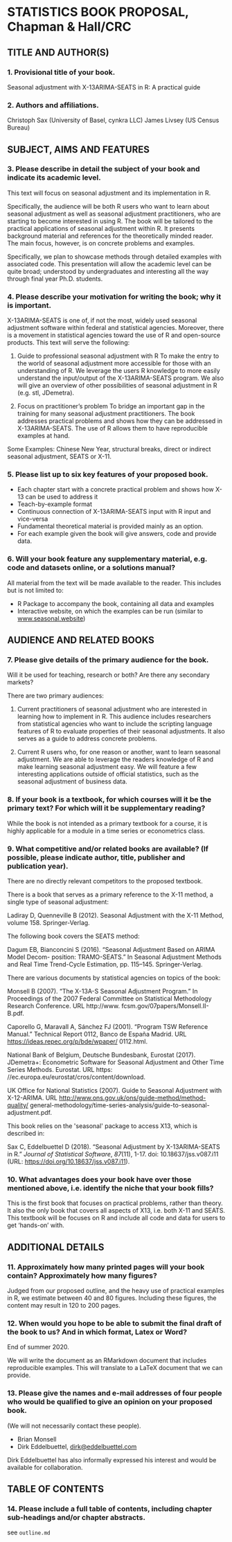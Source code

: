 STATISTICS BOOK PROPOSAL, Chapman & Hall/CRC
============================================

## TITLE AND AUTHOR(S)

### 1. Provisional title of your book.

Seasonal adjustment with X-13ARIMA-SEATS in R: A practical guide


### 2. Authors and affiliations.

Christoph Sax (University of Basel, cynkra LLC)
James Livsey (US Census Bureau)


## SUBJECT, AIMS AND FEATURES

### 3. Please describe in detail the subject of your book and indicate its academic level.

This text will focus on seasonal adjustment and its implementation in R.

Specifically, the audience will be both R users who want to learn about seasonal adjustment as well as seasonal adjustment practitioners, who are starting to become interested in using R.
The book will be tailored to the practical applications of seasonal adjustment within R. It presents background material and references for the theoretically minded reader.
The main focus, however, is on concrete problems and examples.

Specifically, we plan to showcase methods through detailed examples with associated code.
This presentation will allow the academic level can be quite broad; understood by undergraduates and interesting all the way through final year Ph.D. students.

### 4. Please describe your motivation for writing the book; why it is important.

X-13ARIMA-SEATS is one of, if not the most, widely used seasonal adjustment software within federal and statistical agencies.
Moreover, there is a movement in statistical agencies toward the use of R and open-source products.
This text will serve the following:

1. Guide to professional seasonal adjustment with R
To make the entry to the world of seasonal adjustment more accessible for those with an understanding of R.
We leverage the users R knowledge to more easily understand the input/output of the X-13ARIMA-SEATS program.
We also will give an overview of other possibilities of seasonal adjustment in R (e.g.
stl, JDemetra).

2. Focus on practitioner’s problem
To bridge an important gap in the training for many seasonal adjustment practitioners.
The book addresses practical problems and shows how they can be addressed in X-13ARIMA-SEATS.
The use of R allows them to have reproducible examples at hand.

Some Examples: Chinese New Year, structural breaks, direct or indirect seasonal adjustment, SEATS or X-11.


### 5. Please list up to six key features of your proposed book.
- Each chapter start with a concrete practical problem and shows how X-13 can be used to address it
- Teach-by-example format
- Continuous connection of X-13ARIMA-SEATS input with R input and vice-versa
- Fundamental theoretical material is provided mainly as an option.
- For each example given the book will give answers, code and provide data.


### 6. Will your book feature any supplementary material, e.g. code and datasets online, or a solutions manual?

All material from the text will be made available to the reader.
This includes but is not limited to:

- R Package to accompany the book, containing all data and examples
- Interactive website, on which the examples can be run (similar to www.seasonal.website)


## AUDIENCE AND RELATED BOOKS

### 7. Please give details of the primary audience for the book.
Will it be used for teaching, research or both? Are there any secondary markets?

There are two primary audiences:

1. Current practitioners of seasonal adjustment who are interested in learning how to implement in R.
This audience includes researchers from statistical agencies who want to include the scripting language features of R to evaluate properties of their seasonal adjustments.
It also serves as a guide to address concrete problems.

2. Current R users who, for one reason or another, want to learn seasonal adjustment.
We are able to leverage the readers knowledge of R and make learning seasonal adjustment easy. We will feature a few interesting applications outside of official statistics, such as the seasonal adjustment of business data.


### 8. If your book is a textbook, for which courses will it be the primary text? For which will it be supplementary reading?

While the book is not intended as a primary textbook for a course, it is highly applicable for a module in a time series or econometrics class.

### 9. What competitive and/or related books are available? (If possible, please indicate author, title, publisher and publication year).

There are no directly relevant competitors to the proposed textbook.

There is a book that serves as a primary reference to the X-11 method, a single type of seasonal adjustment:

Ladiray D, Quenneville B (2012). Seasonal Adjustment with the X-11 Method, volume 158. Springer-Verlag.

The following book covers the SEATS method:

Dagum EB, Bianconcini S (2016). “Seasonal Adjustment Based on ARIMA Model Decom- position: TRAMO-SEATS.” In Seasonal Adjustment Methods and Real Time Trend-Cycle Estimation, pp. 115–145. Springer-Verlag.


There are various documents by statistical agencies on topics of the book:

Monsell B (2007). “The X-13A-S Seasonal Adjustment Program.” In Proceedings of the 2007 Federal Committee on Statistical Methodology Research Conference. URL http://www. fcsm.gov/07papers/Monsell.II-B.pdf.

Caporello G, Maravall A, Sánchez FJ (2001). “Program TSW Reference Manual.” Technical Report 0112, Banco de España Madrid. URL https://ideas.repec.org/p/bde/wpaper/ 0112.html.

National Bank of Belgium, Deutsche Bundesbank, Eurostat (2017). JDemetra+: Econometric Software for Seasonal Adjustment and Other Time Series Methods. Eurostat. URL https: //ec.europa.eu/eurostat/cros/content/download.

UK Office for National Statistics (2007). Guide to Seasonal Adjustment with X-12-ARIMA. URL http://www.ons.gov.uk/ons/guide-method/method-quality/ general-methodology/time-series-analysis/guide-to-seasonal-adjustment.pdf.


This book relies on the 'seasonal' package to access X13, which is described in:

Sax C, Eddelbuettel D (2018). “Seasonal Adjustment by X-13ARIMA-SEATS
in R.” _Journal of Statistical Software_, *87*(11), 1-17. doi:
10.18637/jss.v087.i11 (URL: https://doi.org/10.18637/jss.v087.i11).



### 10. What advantages does your book have over those mentioned above, i.e. identify the niche that your book fills?

This is the first book that focuses on practical problems, rather than theory. It also the only book that covers all aspects of X13, i.e. both X-11 and SEATS. This textbook will be focuses on R and include all code and data for users to get ‘hands-on’ with.


## ADDITIONAL DETAILS

### 11. Approximately how many printed pages will your book contain? Approximately how many figures?

Judged from our proposed outline, and the heavy use of practical examples in R, we estimate between 40 and 80 figures. Including these figures, the content may result in 120 to 200 pages.


### 12. When would you hope to be able to submit the final draft of the book to us? And in which format, Latex or Word?

End of summer 2020.

We will write the document as an RMarkdown document that includes reproducible examples.
This will translate to a LaTeX document that we can provide.

### 13. Please give the names and e-mail addresses of four people who would be qualified to give an opinion on your proposed book.
(We will not necessarily contact these people).

- Brian Monsell
- Dirk Eddelbuettel, dirk@eddelbuettel.com

Dirk Eddelbuettel has also informally expressed his interest and would be available for collaboration.

## TABLE OF CONTENTS

### 14. Please include a full table of contents, including chapter sub-headings and/or chapter abstracts.


see `outline.md`

